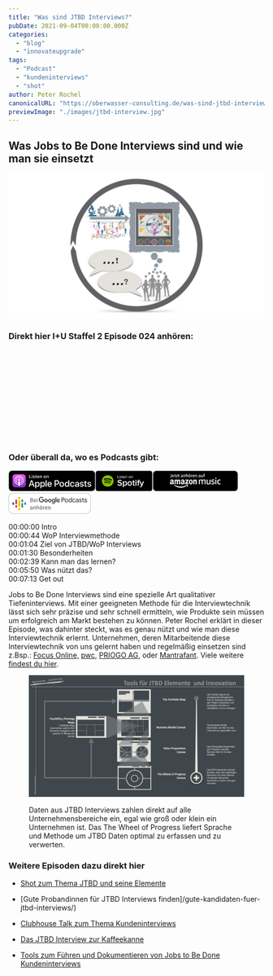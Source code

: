 ```yaml
---
title: "Was sind JTBD Interviews?"
pubDate: 2021-09-04T00:00:00.000Z
categories:
  - "blog"
  - "innovateupgrade"
tags:
  - "Podcast"
  - "kundeninterviews"
  - "shot"
author: Peter Rochel
canonicalURL: "https://oberwasser-consulting.de/was-sind-jtbd-interviews"
previewImage: "./images/jtbd-interview.jpg"
---
```


## Was Jobs to Be Done Interviews sind und wie man sie einsetzt

![](./images/jtbd-interview.jpg)

### Direkt hier I+U Staffel 2 Episode 024 anhören:

<iframe data-cookie-consent="marketing" data-cookieblock-src="https://embed.podcasts.apple.com/us/podcast/was-sind-jobs-to-be-done-interviews/id1354901024?i=1000534323020&amp;itsct=podcast_box_player&amp;itscg=30200&amp;ls=1&amp;theme=auto" height="175px" frameborder="0" sandbox="allow-forms allow-popups allow-same-origin allow-scripts allow-top-navigation-by-user-activation" allow="autoplay *; encrypted-media *;" style="width: 100%; max-width: 660px; overflow: hidden; border-top-left-radius: 10px; border-top-right-radius: 10px; border-bottom-right-radius: 10px; border-bottom-left-radius: 10px; background-color: transparent;"></iframe>

### Oder überall da, wo es Podcasts gibt:

[![](images/listen-on-apple-podcast.png)](https://podcasts.apple.com/de/podcast/was-sind-jobs-to-be-done-interviews/id1354901024?i=1000534323020&itsct=podcast_box&itscg=30200&ls=1)[![](images/listen-on-spotify.png)](https://open.spotify.com/episode/0IZkmsvmPqDKlxivhZ7yfW?si=kXHcw-wpS7OHTVEfLMr1Wg)[![](images/ListenOn_AmazonMusic_button_Black_RGB_5X_DE-300x73.png)](https://music.amazon.de/podcasts/4838bd28-7b97-4912-80cb-de39a6c75654/episodes/175cc8d1-0e0b-4c5b-85f2-6729c6afa6c3/innovate-upgrade-was-sind-jobs-to-be-done-interviews)[![jobs to be done podcast](images/DE_Google_Podcasts_Badge_8x-300x76.png)](https://podcasts.google.com/feed/aHR0cHM6Ly96dW04cnkucG9kY2FzdGVyLmRlL29iZXJ3YXNzZXIucnNz/episode/cG9kLTYxMzM1Yjg4NjlmZGU1MzA4MDE5MTA?sa=X&ved=0CAUQkfYCahcKEwiooZT4pJGCAxUAAAAAHQAAAAAQAQ)

00:00:00 Intro<br>
00:00:44 WoP Interviewmethode<br>
00:01:04 Ziel von JTBD/WoP Interviews<br>
00:01:30 Besonderheiten<br>
00:02:39 Kann man das lernen?<br>
00:05:50 Was nützt das?<br>
00:07:13 Get out

Jobs to Be Done Interviews sind eine spezielle Art qualitativer Tiefeninterviews. Mit einer geeigneten Methode für die Interviewtechnik lässt sich sehr präzise und sehr schnell ermitteln, wie Produkte sein müssen um erfolgreich am Markt bestehen zu können. Peter Rochel erklärt in dieser Episode, was dahinter steckt, was es genau nützt und wie man diese Interviewtechnik erlernt. Unternehmen, deren Mitarbeitende diese Interviewtechnik von uns gelernt haben und regelmäßig einsetzen sind z.Bsp.: [Focus Online,](https://www.focus.de) [pwc](https://www.pwc.de), [PRIOGO AG](https://www.priogo.com), oder [Mantrafant](https://mantrafant.com). Viele weitere [findest du hier](https://oberwasser-consulting.de/ueber/expertise/).

<figure>

![](./images/JTBD-Tools.001.jpeg)

<figcaption>

Daten aus JTBD Interviews zahlen direkt auf alle Unternehmensbereiche ein, egal wie groß oder klein ein Unternehmen ist. Das The Wheel of Progress liefert Sprache und Methode um JTBD Daten optimal zu erfassen und zu verwerten.

</figcaption>

</figure>

### Weitere Episoden dazu direkt hier

- [Shot zum Thema JTBD und seine Elemente](https://oberwasser-consulting.de/der-job-to-be-done-jtbd/)

- [Gute Probandinnen für JTBD Interviews finden]/gute-kandidaten-fuer-jtbd-interviews/)

- [Clubhouse Talk zum Thema Kundeninterviews](https://oberwasser-consulting.de/podcast043/)

- [Das JTBD Interview zur Kaffeekanne](https://oberwasser-consulting.de/podcast043/)

- [Tools zum Führen und Dokumentieren von Jobs to Be Done Kundeninterviews](https://oberwasser-consulting.de/jtbd-tools/)
